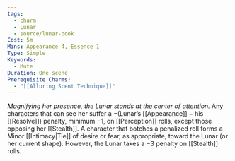 ```yaml
---
tags:
  - charm
  - Lunar
  - source/lunar-book
Cost: 5m
Mins: Appearance 4, Essence 1
Type: Simple
Keywords:
  - Mute
Duration: One scene
Prerequisite Charms:
  - "[[Alluring Scent Technique]]"
---
```

*Magnifying her presence, the Lunar stands at the center of attention.*
Any characters that can see her suffer a −(Lunar’s [[Appearance]] − his [[Resolve]]) penalty, minimum −1, on [[Perception]] rolls, except those opposing her [[Stealth]]. A character that botches a penalized roll forms a Minor [[Intimacy|Tie]] of desire or fear, as appropriate, toward the Lunar (or her current shape). However, the Lunar takes a −3 penalty on [[Stealth]] rolls.